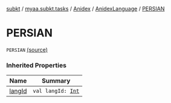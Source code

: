[subkt](../../../index.md) / [myaa.subkt.tasks](../../index.md) / [Anidex](../index.md) / [AnidexLanguage](index.md) / [PERSIAN](./-p-e-r-s-i-a-n.md)

# PERSIAN

`PERSIAN` [(source)](https://github.com/Myaamori/SubKt/blob/0.1.11/src/main/kotlin/myaa/subkt/tasks/tasks.kt#L1093)

### Inherited Properties

| Name | Summary |
|---|---|
| [langId](lang-id.md) | `val langId: `[`Int`](https://kotlinlang.org/api/latest/jvm/stdlib/kotlin/-int/index.html) |
